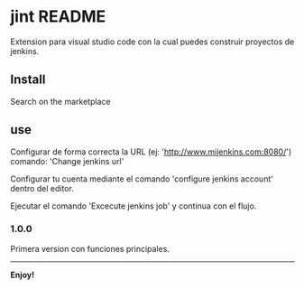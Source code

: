 # jint README

Extension para visual studio code con la cual puedes construir proyectos de jenkins.


## Install 

Search on the marketplace

## use

Configurar de forma correcta la URL (ej: 'http://www.mijenkins.com:8080/') comando:
    'Change jenkins url'

Configurar tu cuenta mediante el comando 'configure jenkins account' dentro del editor.

Ejecutar el comando 'Excecute jenkins job' y continua con el flujo.


### 1.0.0

Primera version con funciones principales.

-----------------------------------------------------------------------------------------------------------

**Enjoy!**
